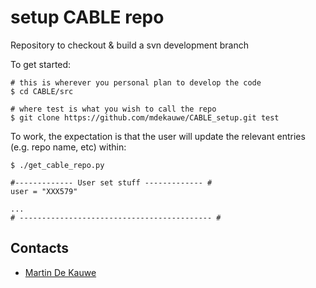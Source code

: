 # setup CABLE repo

Repository to checkout & build a svn development branch

To get started:

    # this is wherever you personal plan to develop the code
    $ cd CABLE/src

    # where test is what you wish to call the repo
    $ git clone https://github.com/mdekauwe/CABLE_setup.git test

To work, the expectation is that the user will update the relevant entries (e.g. repo name, etc) within:

    $ ./get_cable_repo.py

    #------------- User set stuff ------------- #
    user = "XXX579"

    ...
    # ------------------------------------------- #

## Contacts

* [Martin De Kauwe](http://mdekauwe.github.io/)
